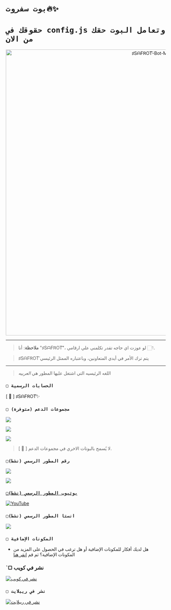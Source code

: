 # `بوت سفروت🔥✨` 

# `حقوقك في config.js وتعامل البوت حقك من الان` 
<p align="center">
<img src="https://telegra.ph/file/69a507be33367573ede29.jpg" alt="♯ЅᗩFᏒOT꙯-Bot-MD" width="900"/>
</p>

------------------
> **ملاحظة**: أنا "♯ЅᗩFᏒOT꙯"، لو عوزت اي حاجه تقدر تكلمني علي ارقامي 👇🏻.

> ♯ЅᗩFᏒOT꙯ يتم ترك الأمر في أيدي المتعاونين، وباعتباره الممثل الرئيسي 
------------------

> اللغه الرئيسيه التي اشتغل عليها المطور هي *العربيه*

### `▢ الحسابات الرسمية`

[ 🔗 ] ♯ЅᗩFᏒOT꙯✨

### `▢ مجموعات الدعم (متوفرة)`

 <a href="https://chat.whatsapp.com/ClNQxTnKyFx6eZnJcvqsPY" target="blank"><img src="https://img.shields.io/badge/SUPPORT_GROUP_(EN)_(نشط)-25D366?style=for-the-badge&logo=whatsapp&logoColor=white" /></a>

<a href="https://chat.whatsapp.com/ClNQxTnKyFx6eZnJcvqsPY" target="blank"><img src="https://img.shields.io/badge/SUPPORT_GROUP_(EN)_(نشط)-25D366?style=for-the-badge&logo=whatsapp&logoColor=white" /></a>

<a href="https://chat.whatsapp.com/ClNQxTnKyFx6eZnJcvqsPY" target="blank"><img src="https://img.shields.io/badge/SUPPORT_GROUP_(EN)_(نشط)-25D366?style=for-the-badge&logo=whatsapp&logoColor=white" /></a>

> [ 📌 ] لا يُسمح بالبوتات الاخري في مجموعات الدعم.

 ### `▢رقم المطور الرسمي (نشط)`


<a href="https://api.whatsapp.com/send/?phone=201115618853&text=/estado&type=phone_number&app_absent=0" target="blank"><img src="https://img.shields.io/badge/BOT_OFICIAL_1_(نشط)-25D366?style=for-the-badge&logo=whatsapp&logoColor=white" />

<a href="https://api.whatsapp.com/send/?phone=201115618853&text=/estado&type=phone_number&app_absent=0" target="blank"><img src="[https://img.shields.io/badge/BOT_OFICIAL_2_(نشط)-25D366?style=for-the-badge&logo=whatsapp&logoColor=white](https://telegra.ph/file/bda9ed97f962db2e7f154.jpg)" />

### `▢يوتيوب المطور الرسمي (نشط)`

<a href="https://www.youtube.com/@safrorbob">
<img src="https://img.shields.io/badge/YouTube-FF0000?style=for-the-badge&logo=youtube&logoColor=white" alt="YouTube">
</a>

### `▢انستا المطور الرسمي (نشط)`
<a href="https://www.instagram.com/1.safrot?igsh=NTc4MTIwNjQ2YQ==">
<img src="https://img.shields.io/badge/Instagram-E4405F?style=for-the-badge&logo=instagram&logoColor=white">
</a>


### `▢ المكونات الإضافية`
- هل لديك أفكار للمكونات الإضافية أو هل ترغب في الحصول على المزيد من المكونات الإضافية؟  ثم قم [انقر هنا]([](https://github.com/theh2so4/Mystic-Plugins))


### `▢ نشر في كويب

[![نشر في كويب](https://www.koyeb.com/static/images/deploy/button.svg)](https://app.koyeb.com/deploy?type=git&repository=https://github.com/BrunoSobrino/TheMystic-Bot-MD&branch=master&name=mysticbot)
  
### `▢ نشر في ريبلايت`

[![نشر في ريبلايت](https://repl.it/badge/github/BrunoSobrino/TheMystic-Bot-MD)](https://repl.it/github/BrunoSobrino/TheMystic-Bot-MD) 
  
